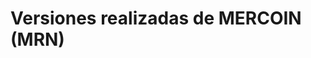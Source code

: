 <!-- TITLE: Versiones -->
<!-- SUBTITLE: Versiones 1 a 1.5-->

# Versiones realizadas de MERCOIN (MRN)